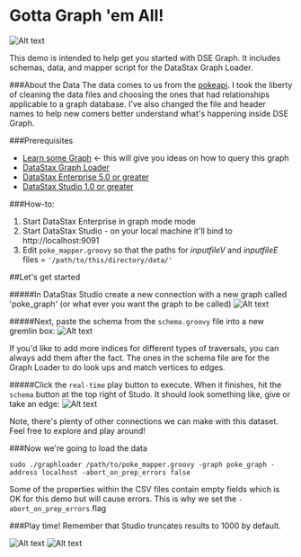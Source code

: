 # Gotta Graph 'em All!
![Alt text](https://www.datastax.com/wp-content/uploads/2016/08/dsegraph.jpg)

This demo is intended to help get you started with DSE Graph. It includes schemas, data, and mapper script for the DataStax Graph Loader.

###About the Data
The data comes to us from the [pokeapi](https://github.com/PokeAPI/pokeapi). I took the liberty of cleaning the data files and choosing the ones that had relationships applicable to a graph database. I've also changed the file and header names to help new comers better understand what's happening inside DSE Graph.  


###Prerequisites
* [Learn some Graph](https://academy.datastax.com/courses/ds330-datastax-enterprise-graph) <- this will give you ideas on how to query this graph
* [DataStax Graph Loader](https://academy.datastax.com/downloads/download-drivers)
* [DataStax Enterprise 5.0 or greater](https://www.datastax.com/downloads)
* [DataStax Studio 1.0 or greater](https://www.datastax.com/downloads)


###How-to:
1. Start DataStax Enterprise in graph mode mode
2. Start DataStax Studio - on your local machine it'll bind to http://localhost:9091
3. Edit ```poke_mapper.groovy``` so that the paths for *inputfileV* and *inputfileE* files = `'/path/to/this/directory/data/'`

##Let's get started

#####In DataStax Studio create a new connection with a new graph called 'poke_graph' (or what ever you want the graph to be called)
![Alt text](http://i.imgur.com/zNrR722.png)

#####Next, paste the schema from the `schema.groovy` file into a new gremlin box:
![Alt text](http://i.imgur.com/XB7PGkU.png)

If you'd like to add more indices for different types of traversals, you can always add them after the fact. The ones in the schema file are for the Graph Loader to do look ups and match vertices to edges.

#####Click the `real-time` play button to execute. When it finishes, hit the `schema` button at the top right of Studo. It should look something like, give or take an edge:
![Alt text](http://i.imgur.com/M8cSueW.png)

Note, there's plenty of other connections we can make with this dataset. Feel free to explore and play around!


###Now we're going to load the data

`sudo ./graphloader /path/to/poke_mapper.groovy -graph poke_graph -address localhost -abort_on_prep_errors false
`

Some of the properties within the CSV files contain empty fields which is OK for this demo but will cause errors. This is why we set the `-abort_on_prep_errors` flag



###Play time! Remember that Studio truncates results to 1000 by default.

![Alt text](http://i.imgur.com/ptyBTBb.png)
![Alt text](http://i.imgur.com/6SqACaf.png)
